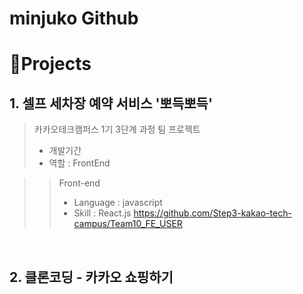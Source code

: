 # minjuko Github

# 📝Projects

## 1.  셀프 세차장 예약 서비스 '뽀득뽀득'

> 카카오테크캠퍼스 1기 3단계 과정 팀 프로젝트 
>
> - 개발기간
> - 역할 : FrontEnd

>> Front-end
>> - Language : javascript
>> - Skill : React.js
https://github.com/Step3-kakao-tech-campus/Team10_FE_USER

<br />

## 2. 클론코딩 - 카카오 쇼핑하기


<br />

